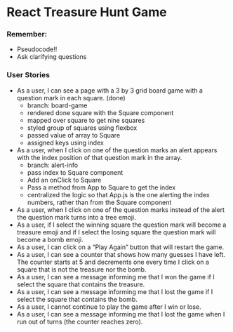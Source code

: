 # React Treasure Hunt Game

### Remember:
- Pseudocode!!
- Ask clarifying questions

### User Stories
- As a user, I can see a page with a 3 by 3 grid board game with a question mark in each square. (done)
    - branch: board-game
    - rendered done square with the Square component
    - mapped over square to get nine squares
    - styled group of squares using flexbox
    - passed value of array to Square
    - assigned keys using index
- As a user, when I click on one of the question marks an alert appears with the index position of that question mark in the array.
    - branch: alert-info
    - pass index to Square component
    - Add an onClick to Square
    - Pass a method from App to Square to get the index
    - centralized the logic so that App.js is the one alerting the index numbers, rather than from the Square component
- As a user, when I click on one of the question marks instead of the alert the question mark turns into a tree emoji.
- As a user, if I select the winning square the question mark will become a treasure emoji and if I select the losing square the question mark will become a bomb emoji.
- As a user, I can click on a “Play Again” button that will restart the game.
- As a user, I can see a counter that shows how many guesses I have left. The counter starts at 5 and decrements one every time I click on a square that is not the treasure nor the bomb.
- As a user, I can see a message informing me that I won the game if I select the square that contains the treasure.
- As a user, I can see a message informing me that I lost the game if I select the square that contains the bomb.
- As a user, I cannot continue to play the game after I win or lose.
- As a user, I can see a message informing me that I lost the game when I run out of turns (the counter reaches zero).
